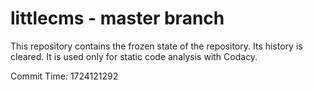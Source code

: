 # littlecms - master branch

This repository contains the frozen state of the repository.
Its history is cleared. It is used only for static code
analysis with Codacy.

Commit Time: 1724121292